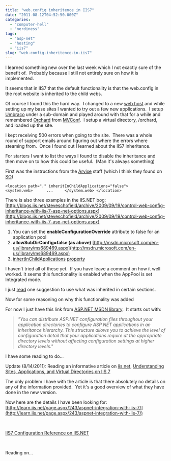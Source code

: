 ```yaml
---
title: "web.config inheritence in IIS7"
date: "2011-08-12T04:52:50.000Z"
categories: 
  - "computer-hell"
  - "nerdiness"
tags: 
  - "asp-net"
  - "hosting"
  - "iis7"
slug: "web-config-inheritence-in-iis7"
---
```


I learned something new over the last week which I not exactly sure of the benefit of.  Probably because I still not entirely sure on how it is implemented.

It seems that in IIS7 that the default functionality is that the web.config in the root website is inherited to the child webs.

Of course I found this the hard way.  I changed to a new [web host](http://www.arvixe.com) and while setting up my base sites I wanted to try out a few new applications.  I setup [Umbraco](http://umbraco.com) under a sub-domain and played around with that for a while and remembered [Orchard](http://orchardproject.net/) from [MVConf](http://www.mvcconf.com/).  I setup a virtual directory, /orchard, and loaded up the site.

I kept receiving 500 errors when going to the site.  There was a whole round of support emails around figuring out where the errors where steaming from.  Once I found out I learned about the IIS7 inheritance.

For starters I want to list the ways I found to disable the inheritance and then move on to how this could be useful.  (Man it's always something)

First was the instructions from the [Arvixe](http://support.arvixe.com) staff (which I think they found on [SO](http://stackoverflow.com))

```
<location path="." inheritInChildApplications="false">     <system.web>      ...     </system.web> </location> 
```

There is also three examples in the IIS.NET bog: [http://blogs.iis.net/steveschofield/archive/2009/09/19/control-web-config-inheritance-with-iis-7-asp-net-options.aspx](http://blogs.iis.net/steveschofield/archive/2009/09/19/control-web-config-inheritance-with-iis-7-asp-net-options.aspx)

1. You can set the **enableConfigurationOverride** attribute to false for an application pool
2. **allowSubDirConfig=false (as above)** [http://msdn.microsoft.com/en-us/library/ms689469.aspx](http://msdn.microsoft.com/en-us/library/ms689469.aspx)
3. [inhertInChildApplications](http://msdn.microsoft.com/en-us/library/system.configuration.sectioninformation.inheritinchildapplications.aspx) [property](http://msdn.microsoft.com/en-us/library/ms689469.aspx)

I haven't tried all of these yet.  If you have leave a comment on how it well worked. It seems this functionality is enabled when the AppPool is set Integrated mode.

I just [read](http://forums.iis.net/t/1170819.aspx) one suggestion to use <clear /> what was inherited in certain sections.

Now for some reasoning on why this functionality was added

For now I just have this link from [ASP.NET MSDN library](http://msdn.microsoft.com/en-us/library/ms178685.aspx).  It starts out with:

> _"You can distribute ASP.NET configuration files throughout your application directories to configure ASP.NET applications in an inheritance hierarchy. This structure allows you to achieve the level of configuration detail that your applications require at the appropriate directory levels without affecting configuration settings at higher directory levels."_

I have some reading to do...

Update (8/14/2011): Reading an informative article on [iis.net](http://www.iis.net), [Understanding Sites, Applications, and Virtual Directories on IIS 7](http://learn.iis.net/page.aspx/150/understanding-sites-applications-and-virtual-directories-on-iis-7/)

The only problem I have with the article is that there absolutely no details on any of the information provided.  Yet it's a good overview of what they have done in the new version.

Now here are the details I have been looking for: [http://learn.iis.net/page.aspx/243/aspnet-integration-with-iis-7/](http://learn.iis.net/page.aspx/243/aspnet-integration-with-iis-7/)

 

[IIS7 Configuration Reference on IIS.NET](http://www.iis.net/ConfigReference)

 

Reading on...
